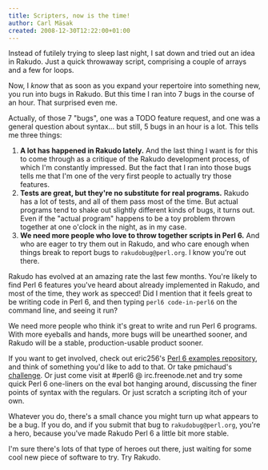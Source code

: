 ```yaml
---
title: Scripters, now is the time!
author: Carl Mäsak
created: 2008-12-30T12:22:00+01:00
---
```

Instead of futilely trying to sleep last night, I sat down and tried out an idea in Rakudo. Just a quick throwaway script, comprising a couple of arrays and a few for loops.

Now, I *know* that as soon as you expand your repertoire into something new, you run into bugs in Rakudo. But this time I ran into 7 bugs in the course of an hour. That surprised even me.

Actually, of those 7 "bugs", one was a TODO feature request, and one was a general question about syntax... but still, 5 bugs in an hour is a lot. This tells me three things:

1.  **A lot has happened in Rakudo lately.** And the last thing I want is for this to come through as a critique of the Rakudo development process, of which I'm constantly impressed. But the fact that I ran into those bugs tells me that I'm one of the very first people to actually try those features.
2.  **Tests are great, but they're no substitute for real programs.** Rakudo has a lot of tests, and all of them pass most of the time. But actual programs tend to shake out slightly different kinds of bugs, it turns out. Even if the "actual program" happens to be a toy problem thrown together at one o'clock in the night, as in my case.
3.  **We need more people who love to throw together scripts in Perl 6.** And who are eager to try them out in Rakudo, and who care enough when things break to report bugs to `rakudobug@perl.org`. I know you're out there.

Rakudo has evolved at an amazing rate the last few months. You're likely to find Perl 6 features you've heard about already implemented in Rakudo, and most of the time, they work as specced! Did I mention that it feels great to be writing code in Perl 6, and then typing `perl6 code-in-perl6` on the command line, and seeing it run?

We need more people who think it's great to write and run Perl 6 programs. With more eyeballs and hands, more bugs will be unearthed sooner, and Rakudo will be a stable, production-usable product sooner.

If you want to get involved, check out eric256's [Perl 6 examples repository](http://github.com/eric256/perl6-examples/), and think of something you'd like to add to that. Or take pmichaud's [challenge](http://use.perl.org/~pmichaud/journal/38134). Or just come visit at #perl6 @ irc.freenode.net and try some quick Perl 6 one-liners on the eval bot hanging around, discussing the finer points of syntax with the regulars. Or just scratch a scripting itch of your own.

Whatever you do, there's a small chance you might turn up what appears to be a bug. If you do, and if you submit that bug to `rakudobug@perl.org`, you're a hero, because you've made Rakudo Perl 6 a little bit more stable.

I'm sure there's lots of that type of heroes out there, just waiting for some cool new piece of software to try. Try Rakudo.


